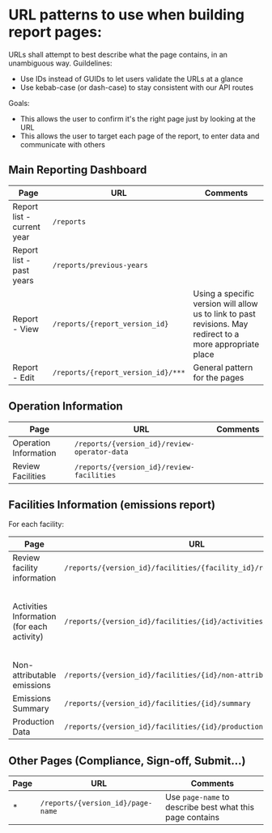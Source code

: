 # URL patterns to use when building report pages:

URLs shall attempt to best describe what the page contains, in an unambiguous way.
Guildelines:

- Use IDs instead of GUIDs to let users validate the URLs at a glance
- Use kebab-case (or dash-case) to stay consistent with our API routes

Goals:

- This allows the user to confirm it's the right page just by looking at the URL
- This allows the user to target each page of the report, to enter data and communicate with others

## Main Reporting Dashboard

| Page                       | URL                                | Comments                                                                                                   |
| -------------------------- | ---------------------------------- | ---------------------------------------------------------------------------------------------------------- |
| Report list - current year | `/reports`                         |                                                                                                            |
| Report list - past years   | `/reports/previous-years`          |                                                                                                            |
| Report - View              | `/reports/{report_version_id}`     | Using a specific version will allow us to link to past revisions. May redirect to a more appropriate place |
| Report - Edit              | `/reports/{report_version_id}/***` | General pattern for the pages                                                                              |

## Operation Information

| Page                  | URL                                          | Comments |
| --------------------- | -------------------------------------------- | -------- |
| Operation Information | `/reports/{version_id}/review-operator-data` |          |
| Review Facilities     | `/reports/{version_id}/review-facilities`    |          |

## Facilities Information (emissions report)

For each facility:

| Page                                       | URL                                                                | Comments                                                                         |
| ------------------------------------------ | ------------------------------------------------------------------ | -------------------------------------------------------------------------------- |
| Review facility information                | `/reports/{version_id}/facilities/{facility_id}/review`            |                                                                                  |
| Activities Information (for each activity) | `/reports/{version_id}/facilities/{id}/activities/{activity_slug}` | The activity slug will let us fetch the proper configuration and build the forms |
| Non-attributable emissions                 | `/reports/{version_id}/facilities/{id}/non-attributable`           |                                                                                  |
| Emissions Summary                          | `/reports/{version_id}/facilities/{id}/summary`                    |                                                                                  |
| Production Data                            | `/reports/{version_id}/facilities/{id}/production`                 |                                                                                  |

## Other Pages (Compliance, Sign-off, Submit...)

| Page | URL                               | Comments                                                 |
| ---- | --------------------------------- | -------------------------------------------------------- |
| \*   | `/reports/{version_id}/page-name` | Use `page-name` to describe best what this page contains |
